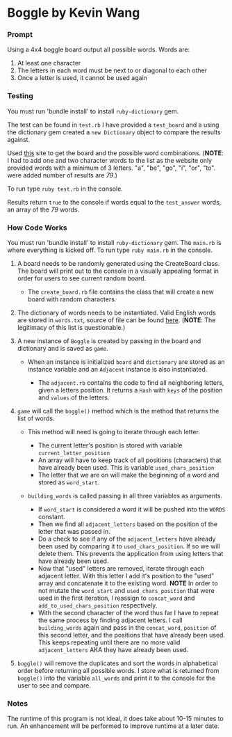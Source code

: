 # Boggle by Kevin Wang

### Prompt
Using a 4x4 boggle board output all possible words. Words are:
1. At least one character
2. The letters in each word must be next to or diagonal to each other
3. Once a letter is used, it cannot be used again

### Testing
You must run 'bundle install' to install ```ruby-dictionary``` gem.

The test can be found in ```test.rb```
I have provided a ```test_board``` and a using the dictionary gem created a ```new Dictionary``` object to compare the results against.

Used [this](http://fuzzylogicinc.net/boggle/EnterBoard.aspx?BoardID=tgcahtovttqrsbei&Length=3) site to get the board and the possible word combinations. (**NOTE**: I had to add one and two character words to the list as the website only provided words with a minimum of 3 letters. "a", "be", "go", "i", "or", "to". were added number of results are *79*.)

To run type ```ruby test.rb``` in the console.

Results return ```true``` to the console if words equal to the ```test_answer``` words, an array of the *79* words.

### How Code Works
You must run 'bundle install' to install ```ruby-dictionary``` gem.
The ```main.rb``` is where everything is kicked off.
To run type ```ruby main.rb``` in the console.

1. A board needs to be randomly generated using the CreateBoard class. The board will print out to the console in a visually appealing format in order for users to see current random board.

   * The ```create_board.rb``` file contains the class that will create a new board with random characters.


2. The dictionary of words needs to be instantiated. Valid English words are stored in ```words.txt```, source of file can be found [here](https://github.com/dwyl/english-words). (**NOTE**: The legitimacy of this list is questionable.)

3. A new instance of ```Boggle``` is created by passing in the board and dictionary and is saved as ```game```.

   * When an instance is initialized ```board``` and ```dictionary``` are stored as an instance variable and an ```Adjacent``` instance is also instantiated.

     * The ```adjacent.rb``` contains the code to find all neighboring letters, given a letters position. It returns a ```Hash``` with ```keys``` of the position and ```values``` of the letters.


4. ```game``` will call the ```boggle()``` method which is the method that returns the list of words.

   * This method will need is going to iterate through each letter.

     * The current letter's position is stored with variable ```current_letter_position```
     * An array will have to keep track of all positions (characters) that have already been used. This is variable ```used_chars_position```
     * The letter that we are on will make the beginning of a word and stored as ```word_start```.

    * ```building_words``` is called passing in all three variables as arguments.

      * If ```word_start``` is considered a word it will be pushed into the ```WORDS``` constant.
      * Then we find all ```adjacent_letters``` based on the position of the letter that was passed in.
      * Do a check to see if any of the ```adjacent_letters``` have already been used by comparing it to ```used_chars_position```. If so we will delete them. This prevents the application from using letters that have already been used.
      * Now that "used" letters are removed, iterate through each adjacent letter. With this letter I add it's position to the "used" array and concatenate it to the existing word. **NOTE** In order to not mutate the ```word_start``` and ```used_chars_position``` that were used in the first iteration, I reassign to ```concat_word``` and  ```add_to_used_chars_position``` respectively.
      * With the second character of the word thus far I have to repeat the same process by finding adjacent letters. I call ```building_words``` again and pass in the ```concat_word```,  ```position``` of this second letter, and the positions that have already been used. This keeps repeating until there are no more valid ```adjacent_letters``` AKA they have already been used.  


5. ```boggle()``` will remove the duplicates and sort the words in alphabetical order before returning all possible words. I store what is returned from ```boggle()``` into the variable ```all_words``` and print it to the console for the user to see and compare.

### Notes
The runtime of this program is not ideal, it does take about 10-15 minutes to run. An enhancement will be performed to improve runtime at a later date.
